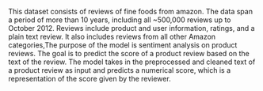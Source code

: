This dataset consists of reviews of fine foods from amazon. The data span a period of more than 10 years, including all ~500,000 reviews up to October 2012. Reviews include product and user information, ratings, and a plain text review. It also includes reviews from all other Amazon categories,The purpose of the model is sentiment analysis on product reviews. The goal is to predict the score of a 
product review based on the text of the review.
The model takes in the preprocessed and cleaned text of a product review as input and predicts a numerical score,
which is a representation of the score given by the reviewer.

